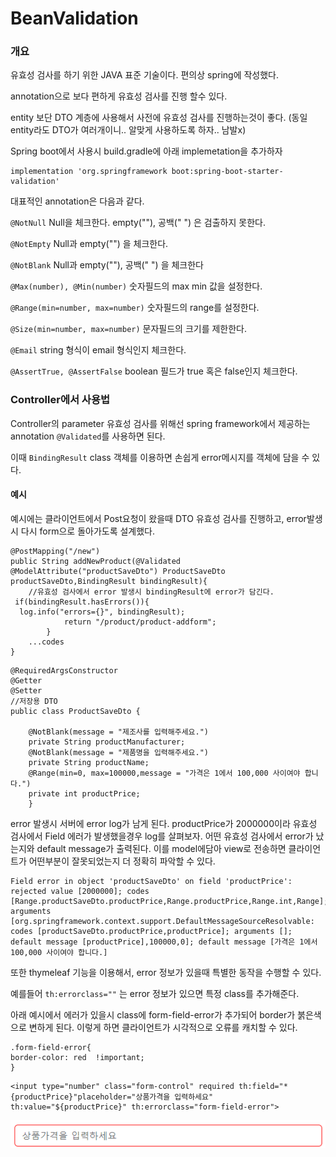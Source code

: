 # BeanValidation

### 개요

유효성 검사를 하기 위한 JAVA 표준 기술이다. 편의상 spring에 작성했다.

annotation으로 보다 편하게 유효성 검사를 진행 할수 있다.

entity 보단 DTO 계층에 사용해서 사전에 유효성 검사를 진행하는것이 좋다.
(동일 entity라도 DTO가 여러개이니.. 알맞게 사용하도록 하자.. 남발x)

Spring boot에서 사용시 build.gradle에 아래 implemetation을 추가하자

```
implementation 'org.springframework boot:spring-boot-starter-validation'
```


대표적인 annotation은 다음과 같다.

`@NotNull` Null을 체크한다. empty(""), 공백("    ") 은 검출하지 못한다.

`@NotEmpty` Null과 empty("") 을 체크한다.

`@NotBlank` Null과 empty(""), 공백("    ") 을 체크한다

`@Max(number), @Min(number)` 숫자필드의 max min 값을 설정한다.

`@Range(min=number, max=number)` 숫자필드의 range를 설정한다.

`@Size(min=number, max=number)` 문자필드의 크기를 제한한다.

`@Email` string 형식이 email 형식인지 체크한다.

`@AssertTrue, @AssertFalse` boolean 필드가 true 혹은 false인지 체크한다.


### Controller에서 사용법

Controller의 parameter 유효성 검사를 위해선 spring framework에서 제공하는 annotation `@Validated`를 사용하면 된다.

이때 `BindingResult` class 객체를 이용하면 손쉽게 error메시지를 객체에 담을 수 있다.

#### 예시

예시에는 클라이언트에서 Post요청이 왔을때 DTO 유효성 검사를 진행하고, error발생시 다시 form으로 돌아가도록 설계했다.

```
@PostMapping("/new")
public String addNewProduct(@Validated @ModelAttribute("productSaveDto") ProductSaveDto productSaveDto,BindingResult bindingResult){
    //유효성 검사에서 error 발생시 bindingResult에 error가 담긴다.
 if(bindingResult.hasErrors()){
  log.info("errors={}", bindingResult);
            return "/product/product-addform";
        }
    ...codes
}
```


```
@RequiredArgsConstructor
@Getter
@Setter
//저장용 DTO
public class ProductSaveDto {

    @NotBlank(message = "제조사를 입력해주세요.")
    private String productManufacturer;
    @NotBlank(message = "제품명을 입력해주세요.")
    private String productName;
    @Range(min=0, max=100000,message = "가격은 1에서 100,000 사이여야 합니다.")
    private int productPrice;
    }
```

error 발생시 서버에 error log가 남게 된다.
productPrice가 2000000이라 유효성 검사에서 Field 에러가 발생했을경우 log를 살펴보자.
어떤 유효성 검사에서 error가 났는지와 default message가 출력된다. 이를 model에담아 view로 전송하면 클라이언트가 어떤부분이 잘못되었는지 더 정확히 파악할 수 있다.

```
Field error in object 'productSaveDto' on field 'productPrice': rejected value [2000000]; codes [Range.productSaveDto.productPrice,Range.productPrice,Range.int,Range]; arguments [org.springframework.context.support.DefaultMessageSourceResolvable: codes [productSaveDto.productPrice,productPrice]; arguments []; default message [productPrice],100000,0]; default message [가격은 1에서 100,000 사이여야 합니다.]
```

또한 thymeleaf 기능을 이용해서, error 정보가 있을때 특별한 동작을 수행할 수 있다.

예를들어 `th:errorclass=""` 는 error 정보가 있으면 특정 class를 추가해준다. 

아래 예시에서 에러가 있을시 class에 form-field-error가 추가되어 border가 붉은색으로 변하게 된다. 이렇게 하면 클라이언트가 시각적으로 오류를 캐치할 수 있다.



```
.form-field-error{
border-color: red  !important;
}
```

```
<input type="number" class="form-control" required th:field="*{productPrice}"placeholder="상품가격을 입력하세요" th:value="${productPrice}" th:errorclass="form-field-error">
```

![Alt text](../img/redbox.png)